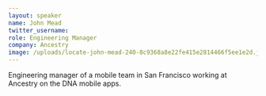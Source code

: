 ```yaml
---
layout: speaker
name: John Mead
twitter_username: 
role: Engineering Manager
company: Ancestry
image: /uploads/locate-john-mead-240-8c9368a8e22fe415e2814466f5ee1e2d.jpg
---
```


Engineering manager of a mobile team in San Francisco working at Ancestry on the DNA mobile apps.